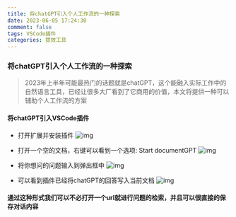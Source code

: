 ```yaml
---
title: 将chatGPT引入个人工作流的一种探索
date: 2023-06-05 17:24:30
comment: false
tags: VSCode插件
categories: 提效工具
---
```


### 将chatGPT引入个人工作流的一种探索

> 2023年上半年可能最热门的话题就是chatGPT，这个能融入实际工作中的自然语言工具，已经让很多大厂看到了它商用的价值，本文将提供一种可以辅助个人工作流的方案

#### 将chatGPT引入VSCode插件

- 打开扩展并安装插件
![img](/images/Documentgpt/20230605174311.png)

- 打开一个空的文档，右键可以看到一个选项: Start documentGPT
![img](/images/Documentgpt/20230605174154.png)

- 将你想问的问题输入到弹出框中
![img](/images/Documentgpt/20230605174447.png)

- 可以看到插件已经将chatGPT的回答写入当前文档
![img](/images/Documentgpt/20230605174637.png)

#### 通过这种形式我们可以不必打开一个url就进行问题的检索，并且可以很直接的保存对话内容
